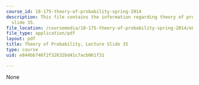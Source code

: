 ```yaml
---
course_id: 18-175-theory-of-probability-spring-2014
description: This file contains the information regarding theory of probability, lecture
  slide 35.
file_location: /coursemedia/18-175-theory-of-probability-spring-2014/e844bb746f2f32632bd41c7acb061f31_MIT18_175S14_Lecture35.pdf
file_type: application/pdf
layout: pdf
title: Theory of Probability, Lecture Slide 35
type: course
uid: e844bb746f2f32632bd41c7acb061f31

---
```

None
